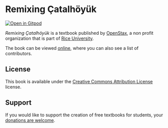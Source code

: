 # Remixing Çatalhöyük

[![Open in Gitpod](https://gitpod.io/button/open-in-gitpod.svg)](https://gitpod.io/from-referrer/)

_Remixing Çatalhöyük_ is a textbook published by [OpenStax](https://openstax.org/), a non profit organization that is part of [Rice University](https://www.rice.edu/).

The book can be viewed [online](https://github.com/cnx-user-books/cnxbook-remixing-catalhoyuk/releases/latest), where you can also see a list of contributors.

## License
This book is available under the [Creative Commons Attribution License](./LICENSE) license.

## Support
If you would like to support the creation of free textbooks for students, your [donations are welcome](https://riceconnect.rice.edu/donation/support-openstax-banner).
